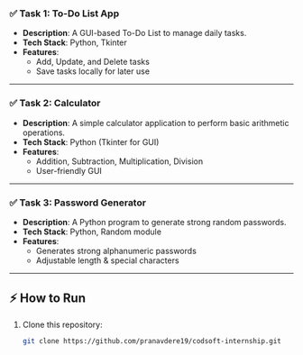 ### ✅ Task 1: To-Do List App  
- **Description**: A GUI-based To-Do List to manage daily tasks.  
- **Tech Stack**: Python, Tkinter  
- **Features**:  
  - Add, Update, and Delete tasks  
  - Save tasks locally for later use  

---


### ✅ Task 2: Calculator  
- **Description**: A simple calculator application to perform basic arithmetic operations.  
- **Tech Stack**: Python (Tkinter for GUI)  
- **Features**:  
  - Addition, Subtraction, Multiplication, Division  
  - User-friendly GUI  

---

### ✅ Task 3: Password Generator  
- **Description**: A Python program to generate strong random passwords.  
- **Tech Stack**: Python, Random module  
- **Features**:  
  - Generates strong alphanumeric passwords  
  - Adjustable length & special characters  

---

## ⚡ How to Run  

1. Clone this repository:  
   ```bash
   git clone https://github.com/pranavdere19/codsoft-internship.git

